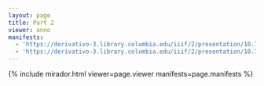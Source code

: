 ```yaml
---
layout: page
title: Part 2
viewer: anno
manifests:
  - 'https://derivativo-3.library.columbia.edu/iiif/2/presentation/10.7916/d8-99q5-rq86/manifest.json'
  - 'https://derivativo-3.library.columbia.edu/iiif/2/presentation/10.7916/d8-fcng-k085/manifest.json'
---
```


{% include mirador.html viewer=page.viewer manifests=page.manifests %}
